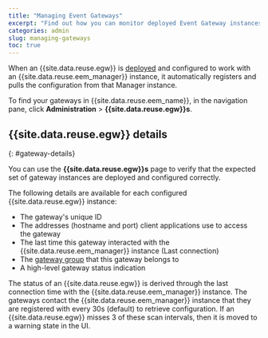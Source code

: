 ```yaml
---
title: "Managing Event Gateways"
excerpt: "Find out how you can monitor deployed Event Gateway instances in the Event Endpoint Management UI."
categories: admin
slug: managing-gateways
toc: true
---
```


When an {{site.data.reuse.egw}} is [deployed](../event-gateways) and configured to work with an {{site.data.reuse.eem_manager}} instance, it automatically registers and pulls the configuration from that Manager instance.

To find your gateways in {{site.data.reuse.eem_name}}, in the navigation pane, click **Administration** > **{{site.data.reuse.egw}}s**. 

## {{site.data.reuse.egw}} details
{: #gateway-details}

You can use the **{{site.data.reuse.egw}}s** page to verify that the expected set of gateway instances are deployed and configured correctly.

The following details are available for each configured {{site.data.reuse.egw}} instance:

- The gateway's unique ID
- The addresses (hostname and port) client applications use to access the gateway
- The last time this gateway interacted with the {{site.data.reuse.eem_manager}} instance (Last connection)
- The [gateway group](../../about/key-concepts#gateway-group) that this gateway belongs to
- A high-level gateway status indication 

The status of an {{site.data.reuse.egw}} is derived through the last connection time with the {{site.data.reuse.eem_manager}} instance. The gateways contact the {{site.data.reuse.eem_manager}} instance that they are registered with every 30s (default) to retrieve configuration. If an {{site.data.reuse.egw}} misses 3 of these scan intervals, then it is moved to a warning state in the UI.